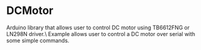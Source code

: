 # DCMotor
Arduino library that allows user to control DC motor using TB6612FNG or LN298N driver.\\
Example allows user to control a DC motor over serial with some simple commands.
